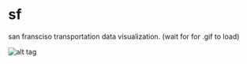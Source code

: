 # sf
san fransciso transportation data visualization. (wait for for .gif to load)

![alt tag](https://github.com/dimr/sf/blob/master/pics/viz.gif?raw=true)
